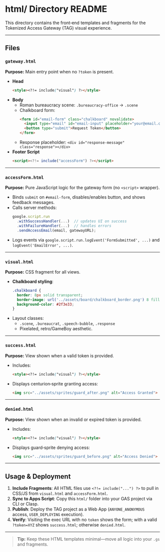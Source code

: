 # html/ Directory README

This directory contains the front‐end templates and fragments for the Tokenized Access Gateway (TAG) visual experience.

---

## Files

### `gateway.html`
**Purpose:** Main entry point when no `?token` is present.

- **Head**
  ```html
  <style><?!= include("visual") ?></style>
  ```
- **Body**
  - Roman bureaucracy scene: `.bureaucracy-office` → `.scene`
  - Chalkboard form:
    ```html
    <form id="email-form" class="chalkboard" novalidate>
      <input type="email" id="email-input" placeholder="your@email.com" required>
      <button type="submit">Request Token</button>
    </form>
    ```
  - Response placeholder: `<div id="response-message" class="response"></div>`
- **Footer Script**
  ```html
  <script><?!= include("accessForm") ?></script>
  ```

---

### `accessForm.html`
**Purpose:** Pure JavaScript logic for the gateway form (no `<script>` wrapper).

- Binds `submit` on `#email-form`, disables/enables button, and shows feedback messages.
- Calls server methods:
  ```js
  google.script.run
    .withSuccessHandler(...)  // updates UI on success
    .withFailureHandler(...)  // handles errors
    .sendAccessEmail(email, gatewayURL);
  ```
- Logs events via `google.script.run.logEvent('FormSubmitted', ...)` and `logEvent('EmailError', ...)`.

---

### `visual.html`
**Purpose:** CSS fragment for all views.

- **Chalkboard styling**:
  ```css
  .chalkboard {
    border: 8px solid transparent;
    border-image: url('../assets/board/chalkboard_border.png') 8 fill stretch;
    background-color: #2f3e33;
  }
  ```
- Layout classes:
  - `.scene`, `.bureaucrat`, `.speech-bubble`, `.response`
  - Pixelated, retro/GameBoy aesthetic.

---

### `success.html`
**Purpose:** View shown when a valid token is provided.

- Includes:
  ```html
  <style><?!= include("visual") ?></style>
  ```
- Displays centurion‐sprite granting access:
  ```html
  <img src="../assets/sprites/guard_after.png" alt="Access Granted">
  ```

---

### `denied.html`
**Purpose:** View shown when an invalid or expired token is provided.

- Includes:
  ```html
  <style><?!= include("visual") ?></style>
  ```
- Displays guard‐sprite denying access:
  ```html
  <img src="../assets/sprites/guard_before.png" alt="Access Denied">
  ```

---

## Usage & Deployment

1. **Include Fragments**: All HTML files use `<?!= include("...") ?>` to pull in CSS/JS from `visual.html` and `accessForm.html`.
2. **Sync to Apps Script**: Copy this `html/` folder into your GAS project via CLI or Clasp.
3. **Publish**: Deploy the TAG project as a Web App (`ANYONE_ANONYMOUS` access, `USER_DEPLOYING` execution).
4. **Verify**: Visiting the exec URL with no `token` shows the form; with a valid `?token=XYZ` shows `success.html`; otherwise `denied.html`.

---

> **Tip:** Keep these HTML templates minimal—move all logic into your `.gs` and fragments.

